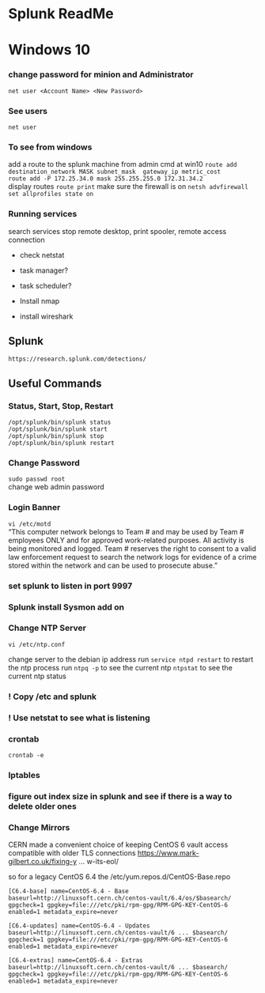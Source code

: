# Splunk ReadMe

# Windows 10

### change password for minion and Administrator
`net user <Account Name> <New Password>`

### See users 
`net user`

### To see from windows
add a route to the splunk machine from admin cmd at win10  `route add destination_network MASK subnet_mask  gateway_ip metric_cost`  
`route add -P 172.25.34.0 mask 255.255.255.0 172.31.34.2`  
display routes `route print`
make sure the firewall is on `netsh advfirewall set allprofiles state on`  

### Running services
search services
stop remote desktop, print spooler, remote access connection

* check netstat
* task manager?
* task scheduler?

* Install nmap
* install wireshark

## Splunk
`https://research.splunk.com/detections/`

## Useful Commands


### Status, Start, Stop, Restart
`/opt/splunk/bin/splunk status`  
`/opt/splunk/bin/splunk start`  
`/opt/splunk/bin/splunk stop`  
`/opt/splunk/bin/splunk restart`  

### Change Password
`sudo passwd root`  
change web admin password

### Login Banner
`vi /etc/motd`  
“This computer network belongs to Team # and may be used by Team # employees ONLY and for approved work-related purposes. All activity is being monitored and logged. Team # reserves the right to consent to a valid law enforcement request to search the network logs for evidence of a crime stored within the network and can be used to prosecute abuse.”   

### set splunk to listen in port 9997

### Splunk install Sysmon add on

### Change NTP Server
`vi /etc/ntp.conf`

change server to the debian ip address
run `service ntpd restart` to restart the ntp process
run `ntpq -p` to see the current ntp
`ntpstat` to see the current ntp status

### ! Copy /etc and splunk

### ! Use netstat to see what is listening

### crontab
`crontab -e`

### Iptables 



### figure out index size in splunk and see if there is a way to delete older ones


### Change Mirrors
CERN made a convenient choice of keeping CentOS 6 vault access compatible with older TLS connections
https://www.mark-gilbert.co.uk/fixing-y ... w-its-eol/

so for a legacy CentOS 6.4 the /etc/yum.repos.d/CentOS-Base.repo

`[C6.4-base]
name=CentOS-6.4 - Base
baseurl=http://linuxsoft.cern.ch/centos-vault/6.4/os/$basearch/
gpgcheck=1
gpgkey=file:///etc/pki/rpm-gpg/RPM-GPG-KEY-CentOS-6
enabled=1
metadata_expire=never`

`[C6.4-updates]
name=CentOS-6.4 - Updates
baseurl=http://linuxsoft.cern.ch/centos-vault/6 ... $basearch/
gpgcheck=1
gpgkey=file:///etc/pki/rpm-gpg/RPM-GPG-KEY-CentOS-6
enabled=1
metadata_expire=never`

`[C6.4-extras]
name=CentOS-6.4 - Extras
baseurl=http://linuxsoft.cern.ch/centos-vault/6 ... $basearch/
gpgcheck=1
gpgkey=file:///etc/pki/rpm-gpg/RPM-GPG-KEY-CentOS-6
enabled=1
metadata_expire=never`
